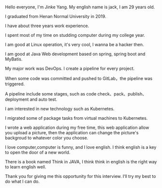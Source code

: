 Hello everyone, I'm Jinke Yang. My english name is jack, I am 29 years old.

I graduated from Henan Normal University in 2019. 

I have about three years work experience.

I spent most of my time on studding computer during my college year. 

I am good at Linux operation, it's very cool,  I wanna be a hacker then.

I am good at Java Web development based on spring, spring boot and MyBatis.

My major work was DevOps. I create a pipeline for every project.

When some code was committed and pushed to GitLab，the pipeline was triggered. 

A pipeline include some stages, such as code check、pack、publish、deployment and auto test. 

I am interested in new technology such as Kubernetes. 

I migrated some of  package tasks from virtual machines to Kubernetes. 

I wrote a web application during my free time, this web application allow you upload a picture, then the application can change the picture's backgroud to whatever color you choose.

I love computer,computer is funny, and I love english. I think english is a key to open the door of a new world.

There is a book named Think in JAVA,  I think think in english is the right way to learn english well.

Thank you for giving me this opportunity for this interview. I‘ll try my best to do what I can do.